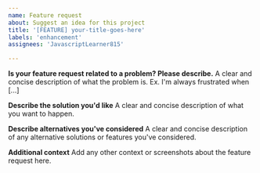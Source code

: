 ```yaml
---
name: Feature request
about: Suggest an idea for this project
title: '[FEATURE] your-title-goes-here'
labels: 'enhancement'
assignees: 'JavascriptLearner815'

---
```


**Is your feature request related to a problem? Please describe.**
A clear and concise description of what the problem is. Ex. I'm always frustrated when [...]

**Describe the solution you'd like**
A clear and concise description of what you want to happen.

**Describe alternatives you've considered**
A clear and concise description of any alternative solutions or features you've considered.

**Additional context**
Add any other context or screenshots about the feature request here.
